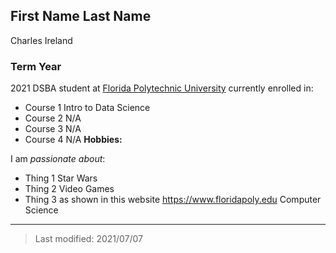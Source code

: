 ## First Name Last Name
Charles Ireland
### Term Year 
2021
DSBA student at [Florida Polytechnic University](https://www.floridapoly.edu) currently enrolled in: 

- Course 1
Intro to Data Science
- Course 2
N/A
- Course 3
N/A
- Course 4
N/A
**Hobbies:**

I am _passionate about_: 

- Thing 1
Star Wars
- Thing 2
Video Games
- Thing 3 as shown in this website <https://www.floridapoly.edu>
Computer Science
***

> Last modified: 2021/07/07